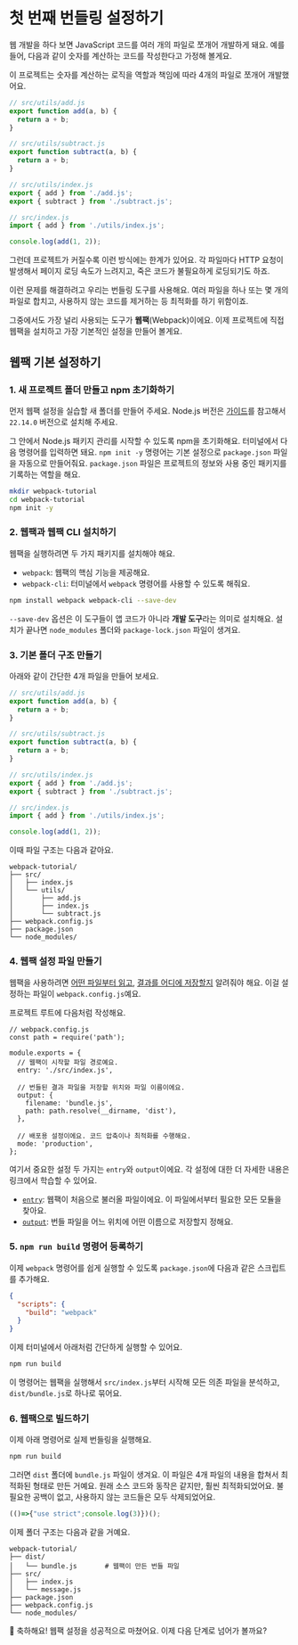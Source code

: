 # 첫 번째 번들링 설정하기

웹 개발을 하다 보면 JavaScript 코드를 여러 개의 파일로 쪼개어 개발하게 돼요. 
예를 들어, 다음과 같이 숫자를 계산하는 코드를 작성한다고 가정해 볼게요. 

이 프로젝트는 숫자를 계산하는 로직을 역할과 책임에 따라 4개의 파일로 쪼개어 개발했어요.

```javascript
// src/utils/add.js
export function add(a, b) {
  return a + b;
}
```

```javascript
// src/utils/subtract.js
export function subtract(a, b) {
  return a + b;
}
```

```javascript
// src/utils/index.js
export { add } from './add.js';
export { subtract } from './subtract.js';
```

```javascript
// src/index.js
import { add } from './utils/index.js';

console.log(add(1, 2));
```

그런데 프로젝트가 커질수록 이런 방식에는 한계가 있어요. 각 파일마다 HTTP 요청이 발생해서 페이지 로딩 속도가 느려지고, 죽은 코드가 불필요하게 로딩되기도 하죠.

이런 문제를 해결하려고 우리는 번들링 도구를 사용해요. 여러 파일을 하나 또는 몇 개의 파일로 합치고, 사용하지 않는 코드를 제거하는 등 최적화를 하기 위함이죠.

그중에서도 가장 널리 사용되는 도구가 **웹팩**(Webpack)이에요. 이제 프로젝트에 직접 웹팩을 설치하고 가장 기본적인 설정을 만들어 볼게요.

## 웹팩 기본 설정하기

### 1. 새 프로젝트 폴더 만들고 npm 초기화하기

먼저 웹팩 설정을 실습할 새 폴더를 만들어 주세요. Node.js 버전은 [가이드](https://nodejs.org/ko/download)를 참고해서 `22.14.0` 버전으로 설치해 주세요. 

그 안에서 Node.js 패키지 관리를 시작할 수 있도록 npm을 초기화해요. 터미널에서 다음 명령어를 입력하면 돼요. `npm init -y` 명령어는 기본 설정으로 `package.json` 파일을 자동으로 만들어줘요. `package.json` 파일은 프로젝트의 정보와 사용 중인 패키지를 기록하는 역할을 해요.

```bash
mkdir webpack-tutorial
cd webpack-tutorial
npm init -y
```

### 2. 웹팩과 웹팩 CLI 설치하기

웹팩을 실행하려면 두 가지 패키지를 설치해야 해요.

- `webpack`: 웹팩의 핵심 기능을 제공해요.
- `webpack-cli`: 터미널에서 `webpack` 명령어를 사용할 수 있도록 해줘요.

```bash
npm install webpack webpack-cli --save-dev
```

`--save-dev` 옵션은 이 도구들이 앱 코드가 아니라 **개발 도구**라는 의미로 설치해요. 설치가 끝나면 `node_modules` 폴더와 `package-lock.json` 파일이 생겨요.

### 3. 기본 폴더 구조 만들기

아래와 같이 간단한 4개 파일을 만들어 보세요.

```javascript
// src/utils/add.js
export function add(a, b) {
  return a + b;
}
```

```javascript
// src/utils/subtract.js
export function subtract(a, b) {
  return a + b;
}
```

```javascript
// src/utils/index.js
export { add } from './add.js';
export { subtract } from './subtract.js';
```

```javascript
// src/index.js
import { add } from './utils/index.js';

console.log(add(1, 2));
```

이때 파일 구조는 다음과 같아요.

```
webpack-tutorial/
├── src/
│   ├── index.js
│   └── utils/
│       ├── add.js
│       ├── index.js
│       └── subtract.js
├── webpack.config.js
├── package.json
└── node_modules/
```

### 4. 웹팩 설정 파일 만들기

웹팩을 사용하려면 [어떤 파일부터 읽고](../reference/entry.md), [결과를 어디에 저장할지](../reference/output.md) 알려줘야 해요. 이걸 설정하는 파일이 `webpack.config.js`예요.

프로젝트 루트에 다음처럼 작성해요.

```javascript{6,9-12}
// webpack.config.js
const path = require('path');

module.exports = {
  // 웹팩이 시작할 파일 경로예요.
  entry: './src/index.js',

  // 번들된 결과 파일을 저장할 위치와 파일 이름이에요.
  output: {
    filename: 'bundle.js',
    path: path.resolve(__dirname, 'dist'),
  },

  // 배포용 설정이에요. 코드 압축이나 최적화를 수행해요.
  mode: 'production',
};
```

여기서 중요한 설정 두 가지는 `entry`와 `output`이에요. 각 설정에 대한 더 자세한 내용은 링크에서 학습할 수 있어요.

- [`entry`](../reference/entry.md): 웹팩이 처음으로 불러올 파일이에요. 이 파일에서부터 필요한 모든 모듈을 찾아요.
- [`output`](../reference/output.md): 번들 파일을 어느 위치에 어떤 이름으로 저장할지 정해요.

### 5. `npm run build` 명령어 등록하기

이제 `webpack` 명령어를 쉽게 실행할 수 있도록 `package.json`에 다음과 같은 스크립트를 추가해요.

```json
{
  "scripts": {
    "build": "webpack"
  }
}
```

이제 터미널에서 아래처럼 간단하게 실행할 수 있어요.

```bash
npm run build
```

이 명령어는 웹팩을 실행해서 `src/index.js`부터 시작해 모든 의존 파일을 분석하고, `dist/bundle.js`로 하나로 묶어요.

### 6. 웹팩으로 빌드하기

이제 아래 명령어로 실제 번들링을 실행해요.

```bash
npm run build
```

그러면 `dist` 폴더에 `bundle.js` 파일이 생겨요. 이 파일은 4개 파일의 내용을 합쳐서 최적화된 형태로 만든 거예요.
원래 소스 코드와 동작은 같지만, 훨씬 최적화되었어요. 불필요한 공백이 없고, 사용하지 않는 코드들은 모두 삭제되었어요.

```javascript
(()=>{"use strict";console.log(3)})();
```

이제 폴더 구조는 다음과 같을 거예요.

```{4}
webpack-tutorial/
├── dist/
│   └── bundle.js       # 웹팩이 만든 번들 파일
├── src/
│   ├── index.js
│   └── message.js
├── package.json
├── webpack.config.js
└── node_modules/
```

🎉 축하해요! 웹팩 설정을 성공적으로 마쳤어요. 이제 다음 단계로 넘어가 볼까요?
